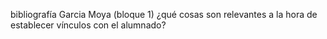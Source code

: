 bibliografía
Garcia Moya (bloque 1) ¿qué cosas son relevantes a la hora de establecer vínculos con el alumnado?
